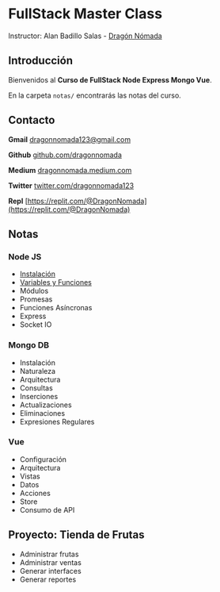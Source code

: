 # FullStack Master Class

Instructor: Alan Badillo Salas - [Dragón Nómada](https://dragonnomada.medium.com)

## Introducción

Bienvenidos al **Curso de FullStack Node Express Mongo Vue**.

En la carpeta `notas/` encontrarás las notas del curso.

## Contacto

**Gmail** [dragonnomada123@gmail.com](mailto://dragonnomada123@gmail.com)

**Github** [github.com/dragonnomada](https://github.com/dragonnomada)

**Medium** [dragonnomada.medium.com](https://dragonnomada.medium.com)

**Twitter** [twitter.com/dragonnomada123](https://twitter.com/dragonnomada123)

**Repl** [https://replit.com/@DragonNomada](https://replit.com/@DragonNomada)

## Notas

### Node JS

* [Instalación](./notas/1.instalacion.md)
* [Variables y Funciones](./notas/2.variables_funciones.md)
* Módulos
* Promesas
* Funciones Asíncronas
* Express
* Socket IO

### Mongo DB

* Instalación
* Naturaleza
* Arquitectura
* Consultas
* Inserciones
* Actualizaciones
* Eliminaciones
* Expresiones Regulares

### Vue

* Configuración
* Arquitectura
* Vistas
* Datos
* Acciones
* Store
* Consumo de API

## Proyecto: Tienda de Frutas

* Administrar frutas
* Administrar ventas
* Generar interfaces
* Generar reportes

